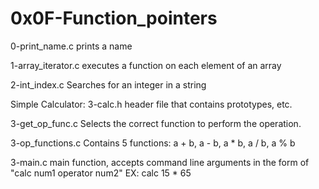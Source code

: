 # 0x0F-Function_pointers

0-print_name.c
	prints a name

1-array_iterator.c
	executes a function on each element of an array

2-int_index.c
	Searches for an integer in a string

Simple Calculator:
3-calc.h
	header file that contains prototypes, etc.

3-get_op_func.c
	Selects the correct function to perform the operation.

3-op_functions.c
	Contains 5 functions: a + b, a - b, a * b, a / b, a % b

3-main.c
	main function, accepts command line arguments in the form of "calc num1 operator num2" EX: calc 15 * 65
